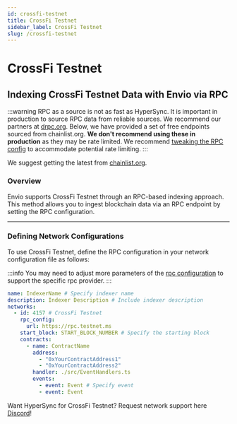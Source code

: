```yaml
---
id: crossfi-testnet
title: CrossFi Testnet
sidebar_label: CrossFi Testnet
slug: /crossfi-testnet
---
```


# CrossFi Testnet

## Indexing CrossFi Testnet Data with Envio via RPC

:::warning
RPC as a source is not as fast as HyperSync. It is important in production to source RPC data from reliable sources. We recommend our partners at [drpc.org](https://drpc.org). Below, we have provided a set of free endpoints sourced from chainlist.org. **We don't recommend using these in production** as they may be rate limited. We recommend [tweaking the RPC config](./rpc-sync) to accommodate potential rate limiting.
:::

We suggest getting the latest from [chainlist.org](https://chainlist.org).

### Overview

Envio supports CrossFi Testnet through an RPC-based indexing approach. This method allows you to ingest blockchain data via an RPC endpoint by setting the RPC configuration.

---

### Defining Network Configurations

To use CrossFi Testnet, define the RPC configuration in your network configuration file as follows:

:::info
You may need to adjust more parameters of the [rpc configuration](./rpc-sync) to support the specific rpc provider. 
:::

```yaml
name: IndexerName # Specify indexer name
description: Indexer Description # Include indexer description
networks:
  - id: 4157 # CrossFi Testnet
    rpc_config:
      url: https://rpc.testnet.ms 
    start_block: START_BLOCK_NUMBER # Specify the starting block
    contracts:
      - name: ContractName
        address:
          - "0xYourContractAddress1"
          - "0xYourContractAddress2"
        handler: ./src/EventHandlers.ts
        events:
          - event: Event # Specify event
          - event: Event
```

Want HyperSync for CrossFi Testnet? Request network support here [Discord](https://discord.gg/fztEvj79m3)!
